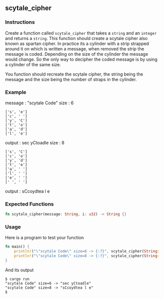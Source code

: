 ## scytale_cipher

### Instructions

Create a function called `scytale_cipher` that takes a `string` and an `integer` and returns a `string`.
This function should create a scytale cipher also known as spartan cipher. In practice its a cylinder with a
strip strapped around it on which is written a message, when removed the strip the message is coded.
Depending on the size of the cylinder the message would change. So the only way to decipher the coded message is
by using a cylinder of the same size.

You function should recreate the scytale cipher, the string being the message and the size being the number of
straps in the cylinder.

### Example

message : "scytale Code"
size : 6

```console
['s', 'e']
['c', ' ']
['y', 'C']
['t', 'o']
['a', 'd']
['l', 'e']
```

output : sec yCtoadle
size : 8

```console
['s', 'C']
['c', 'o']
['y', 'd']
['t', 'e']
['a', ' ']
['l', ' ']
['e', ' ']
[' ', ' ']
```

output : sCcoydtea l e

### Expected Functions

```rust
fn scytale_cipher(message: String, i: u32) -> String {}
```

### Usage

Here is a program to test your function

```rust
fn main() {
    println!("\"scytale Code\" size=6 -> {:?}", scytale_cipher(String::from("scytale Code"), 6)));
    println!("\"scytale Code\" size=8 -> {:?}", scytale_cipher(String::from("scytale Code"), 8)));
}
```

And its output

```console
$ cargo run
"scytale Code" size=6 -> "sec yCtoadle"
"scytale Code" size=8 -> "sCcoydtea l e"
$
```
